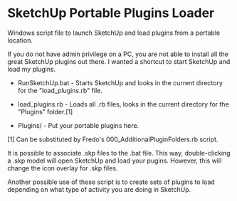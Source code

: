 # SketchUp Portable Plugins Loader #

Windows script file to launch SketchUp and load plugins from a portable location.

If you do not have admin privilege on a PC, you are not able to  install all the great SketchUp plugins out there. I wanted a shortcut to start SketchUp and load my plugins.

* RunSketchUp.bat - Starts SketchUp and looks in the current directory for the "load_plugins.rb" file.

* load_plugins.rb - Loads all .rb files, looks in the current directory for the "Plugins" folder.[1]

* Plugins/ - Put your portable plugins here.

[1] Can be substituted by Fredo's 000_AdditionalPluginFolders.rb script. 


It is possible to associate .skp files to the .bat file. This way, double-clicking a .skp model will open SketchUp and load your pugins. However, this will change the icon overlay for .skp files.

Another possible use of these script is to create sets of plugins to load depending on what type of activity you are doing in SketchUp.